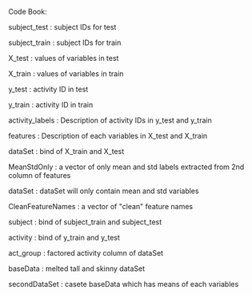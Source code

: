 Code Book:

subject_test : subject IDs for test

subject_train : subject IDs for train

X_test : values of variables in test

X_train : values of variables in train

y_test : activity ID in test

y_train : activity ID in train

activity_labels : Description of activity IDs in y_test and y_train

features : Description of each variables in X_test and X_train

dataSet : bind of X_train and X_test

MeanStdOnly : a vector of only mean and std labels extracted from 2nd column of features

dataSet : dataSet will only contain mean and std variables

CleanFeatureNames : a vector of "clean" feature names

subject : bind of subject_train and subject_test

activity : bind of y_train and y_test

act_group : factored activity column of dataSet

baseData : melted tall and skinny dataSet

secondDataSet : casete baseData which has means of each variables
